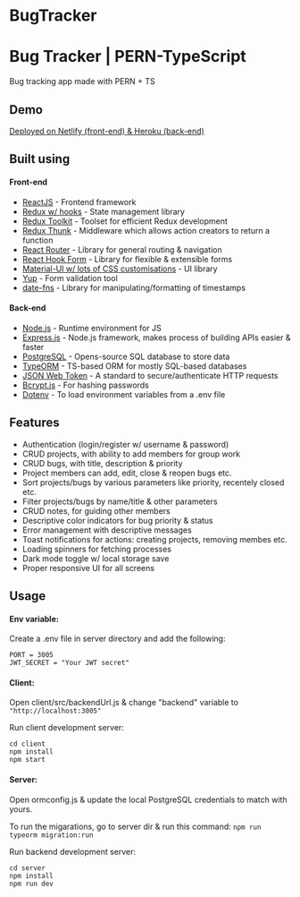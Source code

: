 # BugTracker

# Bug Tracker | PERN-TypeScript

Bug tracking app made with PERN + TS

## Demo

[Deployed on Netlify (front-end) & Heroku (back-end)](https://abugtracker.netlify.app)

## Built using

#### Front-end

- [ReactJS](https://reactjs.org/) - Frontend framework
- [Redux w/ hooks](https://redux.js.org/) - State management library
- [Redux Toolkit](https://redux-toolkit.js.org/) - Toolset for efficient Redux development
- [Redux Thunk](https://github.com/reduxjs/redux-thunk) - Middleware which allows action creators to return a function
- [React Router](https://reactrouter.com/) - Library for general routing & navigation
- [React Hook Form](https://react-hook-form.com/) - Library for flexible & extensible forms
- [Material-UI w/ lots of CSS customisations](https://material-ui.com/) - UI library
- [Yup](https://github.com/jquense/yup) - Form validation tool
- [date-fns](https://date-fns.org/) - Library for manipulating/formatting of timestamps

#### Back-end

- [Node.js](https://nodejs.org/en/) - Runtime environment for JS
- [Express.js](https://expressjs.com/) - Node.js framework, makes process of building APIs easier & faster
- [PostgreSQL](https://www.postgresql.org/) - Opens-source SQL database to store data
- [TypeORM](https://typeorm.io/) - TS-based ORM for mostly SQL-based databases
- [JSON Web Token](https://jwt.io/) - A standard to secure/authenticate HTTP requests
- [Bcrypt.js](https://www.npmjs.com/package/bcryptjs) - For hashing passwords
- [Dotenv](https://www.npmjs.com/package/dotenv) - To load environment variables from a .env file

## Features

- Authentication (login/register w/ username & password)
- CRUD projects, with ability to add members for group work
- CRUD bugs, with title, description & priority
- Project members can add, edit, close & reopen bugs etc.
- Sort projects/bugs by various parameters like priority, recentely closed etc.
- Filter projects/bugs by name/title & other parameters
- CRUD notes, for guiding other members
- Descriptive color indicators for bug priority & status
- Error management with descriptive messages
- Toast notifications for actions: creating projects, removing membes etc.
- Loading spinners for fetching processes
- Dark mode toggle w/ local storage save
- Proper responsive UI for all screens


## Usage

#### Env variable:

Create a .env file in server directory and add the following:

```
PORT = 3005
JWT_SECRET = "Your JWT secret"

```

#### Client:

Open client/src/backendUrl.js & change "backend" variable to `"http://localhost:3005"`

Run client development server:

```
cd client
npm install
npm start
```

#### Server:

Open ormconfig.js & update the local PostgreSQL credentials to match with yours.

To run the migarations, go to server dir & run this command:
`npm run typeorm migration:run`

Run backend development server:

```
cd server
npm install
npm run dev
```
